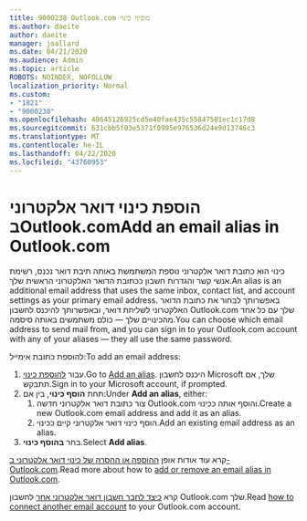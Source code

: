 ```yaml
---
title: 9000238 Outlook.com מוסיף כינוי
ms.author: daeite
author: daeite
manager: joallard
ms.date: 04/21/2020
ms.audience: Admin
ms.topic: article
ROBOTS: NOINDEX, NOFOLLOW
localization_priority: Normal
ms.custom:
- "1821"
- "9000238"
ms.openlocfilehash: 48645126925cd5e40fae435c55847501ec1c17d8
ms.sourcegitcommit: 631cbb5f03e5371f0995e976536d24e9d13746c3
ms.translationtype: MT
ms.contentlocale: he-IL
ms.lasthandoff: 04/22/2020
ms.locfileid: "43760953"
---
```

# <a name="add-an-email-alias-in-outlookcom"></a><span data-ttu-id="6220d-102">הוספת כינוי דואר אלקטרוני בOutlook.com</span><span class="sxs-lookup"><span data-stu-id="6220d-102">Add an email alias in Outlook.com</span></span>

<span data-ttu-id="6220d-103">כינוי הוא כתובת דואר אלקטרוני נוספת המשתמשת באותה תיבת דואר נכנס, רשימת אנשי קשר והגדרות חשבון ככתובת הדואר האלקטרוני הראשית שלך.</span><span class="sxs-lookup"><span data-stu-id="6220d-103">An alias is an additional email address that uses the same inbox, contact list, and account settings as your primary email address.</span></span> <span data-ttu-id="6220d-104">באפשרותך לבחור את כתובת הדואר האלקטרוני לשליחת דואר, ובאפשרותך להיכנס לחשבון Outlook.com שלך עם כל אחד מהכינויים שלך — כולם משתמשים באותה סיסמה.</span><span class="sxs-lookup"><span data-stu-id="6220d-104">You can choose which email address to send mail from, and you can sign in to your Outlook.com account with any of your aliases — they all use the same password.</span></span>

<span data-ttu-id="6220d-105">להוספת כתובת אימייל:</span><span class="sxs-lookup"><span data-stu-id="6220d-105">To add an email address:</span></span>

1. <span data-ttu-id="6220d-106">עבור [להוספת כינוי](https://go.microsoft.com/fwlink/p/?linkid=864833).</span><span class="sxs-lookup"><span data-stu-id="6220d-106">Go to [Add an alias](https://go.microsoft.com/fwlink/p/?linkid=864833).</span></span> <span data-ttu-id="6220d-107">היכנס לחשבון Microsoft שלך, אם תתבקש.</span><span class="sxs-lookup"><span data-stu-id="6220d-107">Sign in to your Microsoft account, if prompted.</span></span>
2. <span data-ttu-id="6220d-108">תחת **הוסף כינוי**, בין אם:</span><span class="sxs-lookup"><span data-stu-id="6220d-108">Under **Add an alias**, either:</span></span>
    1. <span data-ttu-id="6220d-109">צור כתובת דואר אלקטרוני חדשה Outlook.com והוסף אותה ככינוי.</span><span class="sxs-lookup"><span data-stu-id="6220d-109">Create a new Outlook.com email address and add it as an alias.</span></span>
    2. <span data-ttu-id="6220d-110">הוסף כינוי דואר אלקטרוני קיים ככינוי.</span><span class="sxs-lookup"><span data-stu-id="6220d-110">Add an existing email address as an alias.</span></span>
3. <span data-ttu-id="6220d-111">בחר **בהוסף כינוי**.</span><span class="sxs-lookup"><span data-stu-id="6220d-111">Select **Add alias**.</span></span>

<span data-ttu-id="6220d-112">קרא עוד אודות אופן [ההוספה או ההסרה של כינוי דואר אלקטרוני ב-Outlook.com](https://support.office.com/article/459b1989-356d-40fa-a689-8f285b13f1f2?wt.mc_id=Office_Outlook_com_Alchemy).</span><span class="sxs-lookup"><span data-stu-id="6220d-112">Read more about how to [add or remove an email alias in Outlook.com](https://support.office.com/article/459b1989-356d-40fa-a689-8f285b13f1f2?wt.mc_id=Office_Outlook_com_Alchemy).</span></span>  

<span data-ttu-id="6220d-113">קרא [כיצד לחבר חשבון דואר אלקטרוני אחר](https://support.office.com/article/c5224df4-5885-4e79-91ba-523aa743f0ba?wt.mc_id=Office_Outlook_com_Alchemy) לחשבון Outlook.com שלך.</span><span class="sxs-lookup"><span data-stu-id="6220d-113">Read [how to connect another email account](https://support.office.com/article/c5224df4-5885-4e79-91ba-523aa743f0ba?wt.mc_id=Office_Outlook_com_Alchemy) to your Outlook.com account.</span></span>